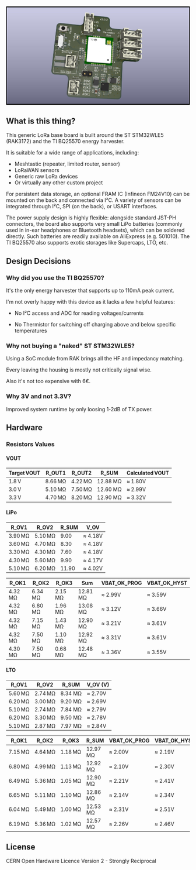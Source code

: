 ![MeshtasticRouterNode](docs/LoraHarvesterBox.jpg)

## What is this thing?

This generic LoRa base board is built around the ST STM32WLE5 (RAK3172) and the TI BQ25570 energy harvester.

It is suitable for a wide range of applications, including:

- Meshtastic (repeater, limited router, sensor)
- LoRaWAN sensors
- Generic raw LoRa devices
- Or virtually any other custom project

For persistent data storage, an optional FRAM IC (Infineon FM24V10) can be mounted on the back and connected via I²C. A variety of sensors can be integrated through I²C, SPI (on the back), or USART interfaces.

The power supply design is highly flexible: alongside standard JST-PH connectors, the board also supports very small LiPo batteries (commonly used in in-ear headphones or Bluetooth headsets), which can be soldered directly. Such batteries are readily available on AliExpress (e.g. 501010). The TI BQ25570 also supports exotic storages like Supercaps, LTO, etc.


## Design Decisions

### Why did you use the TI BQ25570?

It's the only energy harvester that supports up to 110mA peak current.

I'm not overly happy with this device as it lacks a few helpful features:

 - No I²C access and ADC for reading voltages/currents

 - No Thermistor for switching off charging above and below specific temperatures

 
### Why not buying a "naked" ST STM32WLE5? 

Using a SoC module from RAK brings all the HF and impedancy matching. 

Every leaving the housing is mostly not critically signal wise.

Also it's not too expensive with 6€.

### Why 3V and not 3.3V?

Improved system runtime by only loosing 1-2dB of TX power.

## Hardware

### Resistors Values

#### VOUT


| Target VOUT | R_OUT1  | R_OUT2 | R_SUM | Calculated VOUT |
|-------------|--------------|--------------|------------|-----------------|
| 1.8 V       | 8.66 MΩ       | 4.22 MΩ       | 12.88 MΩ      | ≈ 1.80V        |
| 3.0 V       | 5.10 MΩ       | 7.50 MΩ       | 12.60 MΩ     | ≈ 2.99V        |
| 3.3 V       | 4.70 MΩ       | 8.20 MΩ       | 12.90 MΩ     | ≈ 3.32V        |

#### LiPo

| R_OV1 | R_OV2 | R_SUM | V_OV |
|-------------|-------------|------------|-----------|
| 3.90 MΩ     | 5.10 MΩ     | 9.00       | ≈ 4.18V   |
| 3.60 MΩ     | 4.70 MΩ     | 8.30       | ≈ 4.18V   |
| 3.30 MΩ     | 4.30 MΩ     | 7.60       | ≈ 4.18V   |
| 4.30 MΩ     | 5.60 MΩ     | 9.90       | ≈ 4.17V   |
| 5.10 MΩ     | 6.20 MΩ     | 11.90      | ≈ 4.02V   |

| R_OK1  | R_OK2 | R_OK3 | Sum  | VBAT_OK_PROG | VBAT_OK_HYST |
|-------------|-------------|-------------|----------|------------------|------------------|
| 4.32 MΩ     | 6.34 MΩ     | 2.15 MΩ     | 12.81 MΩ    | ≈ 2.99V           | ≈ 3.59V           |
| 4.32 MΩ     | 6.80 MΩ     | 1.96 MΩ     | 13.08 MΩ   | ≈ 3.12V           | ≈ 3.66V           |
| 4.32 MΩ     | 7.15 MΩ     | 1.43 MΩ     | 12.90 MΩ   | ≈ 3.21V           | ≈ 3.61V           |
| 4.32 MΩ     | 7.50 MΩ     | 1.10 MΩ     | 12.92 MΩ   | ≈ 3.31V           | ≈ 3.61V           |
| 4.30 MΩ     | 7.50 MΩ     | 0.68 MΩ     | 12.48 MΩ   | ≈ 3.36V           | ≈ 3.55V           |

#### LTO

| R_OV1 | R_OV2 | R_SUM | V_OV (V) |
|-------------|-------------|------------|----------|
| 5.60 MΩ     | 2.74 MΩ     | 8.34 MΩ      | ≈ 2.70V     |
| 6.20 MΩ     | 3.00 MΩ     | 9.20 MΩ      | ≈ 2.69V     |
| 5.10 MΩ     | 2.74 MΩ     | 7.84 MΩ      | ≈ 2.79V     |
| 6.20 MΩ     | 3.30 MΩ     | 9.50 MΩ      | ≈ 2.78V     |
| 5.10 MΩ     | 2.87 MΩ     | 7.97 MΩ      | ≈ 2.84V     |

| R_OK1 | R_OK2 | R_OK3 | R_SUM | VBAT_OK_PROG | VBAT_OK_HYST  |
|-------------|-------------|-------------|------------|------------------|------------------|
| 7.15 MΩ     | 4.64 MΩ     | 1.18 MΩ     | 12.97 MΩ     | ≈ 2.00V           | ≈ 2.19V           |
| 6.80 MΩ     | 4.99 MΩ     | 1.13 MΩ     | 12.92 MΩ     | ≈ 2.10V           | ≈ 2.30V           |
| 6.49 MΩ     | 5.36 MΩ     | 1.05 MΩ     | 12.90 MΩ     | ≈ 2.21V           | ≈ 2.41V           |
| 6.65 MΩ     | 5.11 MΩ     | 1.10 MΩ     | 12.86 MΩ     | ≈ 2.14V           | ≈ 2.34V           |
| 6.04 MΩ     | 5.49 MΩ     | 1.00 MΩ     | 12.53 MΩ     | ≈ 2.31V           | ≈ 2.51V           |
| 6.19 MΩ     | 5.36 MΩ     | 1.02 MΩ     | 12.57 MΩ     | ≈ 2.26V           | ≈ 2.46V           |

## License

CERN Open Hardware Licence Version 2 - Strongly Reciprocal 

